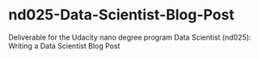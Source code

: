 # nd025-Data-Scientist-Blog-Post
Deliverable for the Udacity nano degree program Data Scientist (nd025):  Writing a Data Scientist Blog Post
